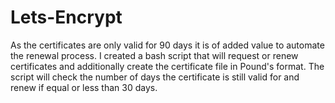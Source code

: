# Lets-Encrypt

As the certificates are only valid for 90 days it is of added value to automate the renewal process. I created a bash script that will request or renew certificates and additionally create the certificate file in Pound's format. The script will check the number of days the certificate is still valid for and renew if equal or less than 30 days.

